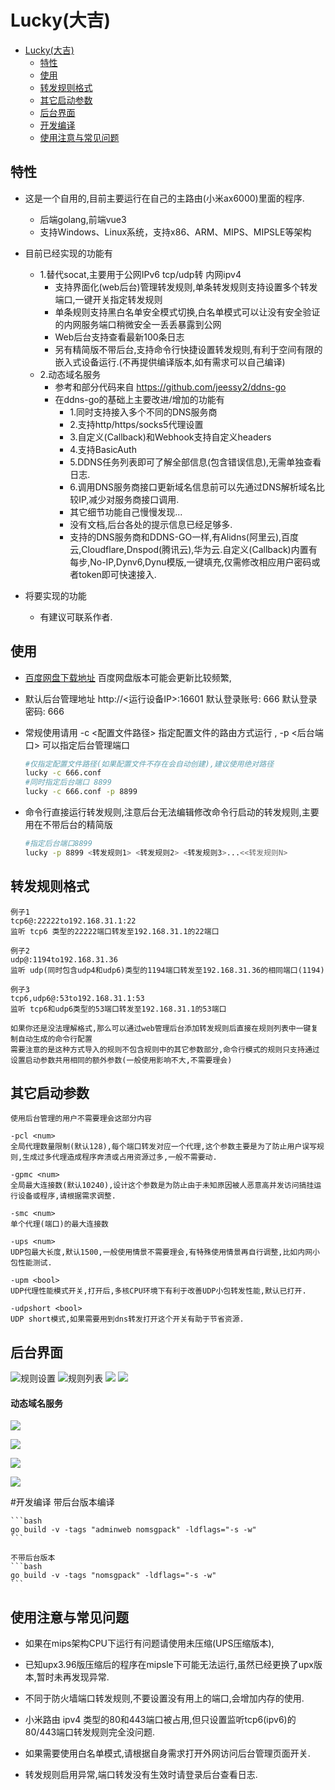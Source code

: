 # Lucky(大吉)
 
<!-- TOC -->
- [Lucky(大吉)](#)
  - [特性](#特性)
  - [使用](#使用)
  - [转发规则格式](#转发规则格式)
  - [其它启动参数](#其它启动参数)
  - [后台界面](#后台界面)
  - [开发编译](#开发编译)
  - [使用注意与常见问题](#使用注意与常见问题)
<!-- /TOC -->


## 特性

- 这是一个自用的,目前主要运行在自己的主路由(小米ax6000)里面的程序.

    - 后端golang,前端vue3
    - 支持Windows、Linux系统，支持x86、ARM、MIPS、MIPSLE等架构

- 目前已经实现的功能有
    - 1.替代socat,主要用于公网IPv6 tcp/udp转 内网ipv4
        - 支持界面化(web后台)管理转发规则,单条转发规则支持设置多个转发端口,一键开关指定转发规则
        - 单条规则支持黑白名单安全模式切换,白名单模式可以让没有安全验证的内网服务端口稍微安全一丢丢暴露到公网
        - Web后台支持查看最新100条日志
        - 另有精简版不带后台,支持命令行快捷设置转发规则,有利于空间有限的嵌入式设备运行.(不再提供编译版本,如有需求可以自己编译)
    - 2.动态域名服务
        - 参考和部分代码来自 https://github.com/jeessy2/ddns-go
        - 在ddns-go的基础上主要改进/增加的功能有
            - 1.同时支持接入多个不同的DNS服务商
            - 2.支持http/https/socks5代理设置
            - 3.自定义(Callback)和Webhook支持自定义headers
            - 4.支持BasicAuth
            - 5.DDNS任务列表即可了解全部信息(包含错误信息),无需单独查看日志.
            - 6.调用DNS服务商接口更新域名信息前可以先通过DNS解析域名比较IP,减少对服务商接口调用.
            - 其它细节功能自己慢慢发现...
            - 没有文档,后台各处的提示信息已经足够多.
            - 支持的DNS服务商和DDNS-GO一样,有Alidns(阿里云),百度云,Cloudflare,Dnspod(腾讯云),华为云.自定义(Callback)内置有每步,No-IP,Dynv6,Dynu模版,一键填充,仅需修改相应用户密码或者token即可快速接入.

- 将要实现的功能
    - 有建议可联系作者.





## 使用


- [百度网盘下载地址](https://pan.baidu.com/s/1NfumD9XjYU3OTeVmbu6vOQ?pwd=6666)
    百度网盘版本可能会更新比较频繁,
    

- 默认后台管理地址 http://<运行设备IP>:16601
  默认登录账号: 666
  默认登录密码: 666

- 常规使用请用 -c <配置文件路径> 指定配置文件的路由方式运行 , -p <后台端口> 可以指定后台管理端口
    ```bash
    #仅指定配置文件路径(如果配置文件不存在会自动创建),建议使用绝对路径
    lucky -c 666.conf
    #同时指定后台端口 8899
    lucky -c 666.conf -p 8899
    ```

- 命令行直接运行转发规则,注意后台无法编辑修改命令行启动的转发规则,主要用在不带后台的精简版
    ```bash
    #指定后台端口8899 
    lucky -p 8899 <转发规则1> <转发规则2> <转发规则3>...<<转发规则N>
    ```

## 转发规则格式
    例子1
    tcp6@:22222to192.168.31.1:22
    监听 tcp6 类型的22222端口转发至192.168.31.1的22端口

    例子2
    udp@:1194to192.168.31.36
    监听 udp(同时包含udp4和udp6)类型的1194端口转发至192.168.31.36的相同端口(1194)

    例子3
    tcp6,udp6@:53to192.168.31.1:53
    监听 tcp6和udp6类型的53端口转发至192.168.31.1的53端口

    如果你还是没法理解格式,那么可以通过web管理后台添加转发规则后直接在规则列表中一键复制自动生成的命令行配置
    需要注意的是这种方式导入的规则不包含规则中的其它参数部分,命令行模式的规则只支持通过设置启动参数共用相同的额外参数(一般使用影响不大,不需要理会)

## 其它启动参数
    使用后台管理的用户不需要理会这部分内容

    -pcl <num>  
    全局代理数量限制(默认128),每个端口转发对应一个代理,这个参数主要是为了防止用户误写规则,生成过多代理造成程序奔溃或占用资源过多,一般不需要动. 

    -gpmc <num>
    全局最大连接数(默认10240),设计这个参数是为防止由于未知原因被人恶意高并发访问搞挂运行设备或程序,请根据需求调整.

    -smc <num>
    单个代理(端口)的最大连接数

    -ups <num>
    UDP包最大长度,默认1500,一般使用情景不需要理会,有特殊使用情景再自行调整,比如内网小包性能测试.

    -upm <bool>
    UDP代理性能模式开关,打开后,多核CPU环境下有利于改善UDP小包转发性能,默认已打开.

    -udpshort <bool>
    UDP short模式,如果需要用到dns转发打开这个开关有助于节省资源.






## 后台界面
![规则设置](./previews/relayruleset.png)
![规则列表](./previews/relayrules.png)
![](./previews/whitelistset.png)
![](./previews/whitelist.png)
#### 动态域名服务

![](./previews/ddnslist.png)


![](./previews/iphistroy.png)

![](./previews/webhookhistroy.png)

![](./previews/domainsync.png)



#开发编译
    带后台版本编译

    ```bash
    go build -v -tags "adminweb nomsgpack" -ldflags="-s -w"
    ```

    不带后台版本
    ```bash
    go build -v -tags "nomsgpack" -ldflags="-s -w"
    ```






## 使用注意与常见问题
 - 如果在mips架构CPU下运行有问题请使用未压缩(UPS压缩版本),
 - 已知upx3.96版压缩后的程序在mipsle下可能无法运行,虽然已经更换了upx版本,暂时未再发现异常.

 - 不同于防火墙端口转发规则,不要设置没有用上的端口,会增加内存的使用.

 - 小米路由 ipv4 类型的80和443端口被占用,但只设置监听tcp6(ipv6)的80/443端口转发规则完全没问题.

 - 如果需要使用白名单模式,请根据自身需求打开外网访问后台管理页面开关.

 - 转发规则启用异常,端口转发没有生效时请登录后台查看日志.

